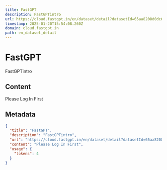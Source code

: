 ```yaml
---
title: FastGPT
description: FastGPTintro
url: https://cloud.fastgpt.in/en/dataset/detail?datasetId=65aa8208d0dc6dd34b937645&currentTab=import&source=tableLocal
timestamp: 2025-01-20T15:54:08.260Z
domain: cloud.fastgpt.in
path: en_dataset_detail
---
```


# FastGPT


FastGPTintro


## Content

Please Log In First

## Metadata

```json
{
  "title": "FastGPT",
  "description": "FastGPTintro",
  "url": "https://cloud.fastgpt.in/en/dataset/detail?datasetId=65aa8208d0dc6dd34b937645&currentTab=import&source=tableLocal",
  "content": "Please Log In First",
  "usage": {
    "tokens": 4
  }
}
```
